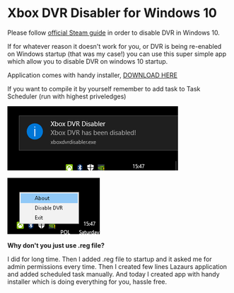 # Xbox DVR Disabler for Windows 10

Please follow [official Steam guide](https://support.steampowered.com/kb_article.php?ref=6239-DZCB-8600) in order to disable DVR in Windows 10. 

If for whatever reason it doesn't work for you, or DVR is being re-enabled on Windows startup (that was my case!) you can use this super simple app which allow you to disable DVR on windows 10 startup.

Application comes with handy installer, [DOWNLOAD HERE](https://github.com/exqstudio/XboxDvrDisabler/raw/master/dist/xboxdvrdisabler_setup.exe)

If you want to compile it by yourself remember to add task to Task Scheduler (run with highest priveledges)

![ScreenShot](screenshot.png)

![ScreenShot2](screenshot2.png)

**Why don't you just use .reg file?**

I did for long time. Then I added .reg file to startup and it asked me for admin permissions every time. Then I created few lines Lazaurs application and added scheduled task manually. And today I created app with handy installer which is doing everything for you, hassle free.